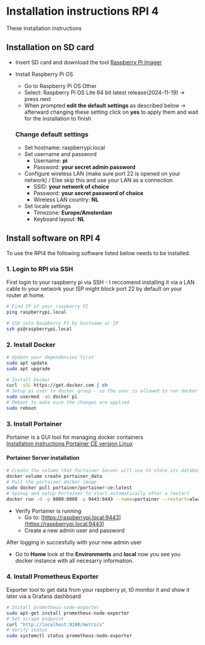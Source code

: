 # Installation instructions RPI 4

These installation instructions

## Installation on SD card

- Insert SD card and download the tool [Raspberry Pi Imager](https://www.raspberrypi.com/software/)
- Install Raspberry Pi OS

  - Go to Raspberry Pi OS Other
  - Select: Raspberry Pi OS Lite 64 bit latest release(2024-11-19) -> press next
  - When prompted **edit the default settings** as described below -> afterward changing these setting click on **yes** to apply them and wait for the installation to finish

  ### Change default settings

  - Set hostname: raspberrypi.local
  - Set username and password
    - Username: **pi**
    - Password: **your secret admin password**
  - Configure wireless LAN (make sure port 22 is opened on your network) / Else skip this and use your LAN as a connection
    - SSID: **your network of choice**
    - Password: **your secret password of choice**
    - Wireless LAN country: **NL**
  - Set locale settings
    - Timezone: **Europe/Amsterdam**
    - Keyboard layout: **NL**

## Install software on RPI 4

To use the RPI4 the following software listed below needs to be installed.

### 1. Login to RPI via SSH

First login to your raspberry pi via SSH - I reccomend installing it via a LAN cable to your network your ISP might block port 22 by default on your router at home.

```bash
# Find IP of your raspberry PI
ping raspberrypi.local

# SSH into Raspberry PI by hostname or IP
ssh pi@raspberrypi.local
```

### 2. Install Docker

```bash
# Update your dependencies first
sudo apt update
sudo apt upgrade

# Install Docker
curl -sSL https://get.docker.com | sh
# Setup pi user to docker group - so the user is allowed to run docker containers
sudo usermod -aG docker pi
# Reboot to make sure the changes are applied
sudo reboot
```

### 3. Install Portainer

Portainer is a GUI tool for managing docker containers  
[Installation instructions Portainer CE version Linux](https://docs.portainer.io/start/install-ce/server/docker/linux)

#### Portainer Server installation

```bash
# Create the volume that Portainer Server will use to store its database
docker volume create portainer_data
# Pull the portainer docker image
sudo docker pull portainer/portainer-ce:latest
# Spinup and setup Portainer to start automatically after a restart
docker run -d -p 8000:8000 -p 9443:9443 --name=portainer --restart=always -v /var/run/docker.sock:/var/run/docker.sock -v portainer_data:/data portainer/portainer-ce:latest

```

- Verify Portainer is running
  - Go to: [https://raspberrypi.local:9443](https://raspberrypi.local:9443)
  - Create a new admin user and password

After logging in succesfully with your new admin user

- Go to **Home** look at the **Environments** and **local** now you see you docker instance with all necesarry information.

### 4. Install Prometheus Exporter

Exporter tool to get data from your raspberry pi, t0 monitor it and show it later via a Grafana dashboard

```bash
# Install prometheus-node-exporter
sudo apt-get install prometheus-node-exporter
# Set scrape endpoint
curl "http://localhost:9100/metrics"
# Verify status
sudo systemctl status prometheus-node-exporter

```
